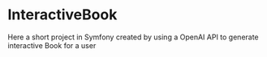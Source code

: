 # InteractiveBook
Here a short project in Symfony created by using a OpenAI API to generate interactive Book for a user 
